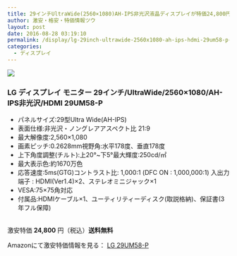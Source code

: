 ```yaml
---
title: 29インチUltraWide(2560×1080)AH-IPS非光沢液晶ディスプレイが特価24,800円！送料無料！
author: 激安・格安・特価情報ツウ
layout: post
date: 2016-08-28 03:19:10
permalink: /display/lg-29inch-ultrawide-2560x1080-ah-ips-hdmi-29um58-p-24800-amazon.html
categories:
  - ディスプレイ
---
```


<div class="img-bg2 img_L">
<a href="https://www.amazon.co.jp/gp/product/B01C5KVIZI/ref=as_li_qf_sp_asin_il?ie=UTF8&camp=247&creative=1211&creativeASIN=B01C5KVIZI&linkCode=as2&tag=tokkajohotsu-22" target="_blank"><img border="0" src="//ws-fe.amazon-adsystem.com/widgets/q?_encoding=UTF8&ASIN=B01C5KVIZI&Format=_SL250_&ID=AsinImage&MarketPlace=JP&ServiceVersion=20070822&WS=1&tag=tokkajohotsu-22" ></a><img src="//ir-jp.amazon-adsystem.com/e/ir?t=tokkajohotsu-22&l=as2&o=9&a=B01C5KVIZI" width="1" height="1" border="0" alt="" style="border:none !important; margin:0px !important;" />
</div>

### LG ディスプレイ モニター 29インチ/UltraWide/2560×1080/AH-IPS非光沢/HDMI 29UM58-P
<!--more-->

* パネルサイズ:29型Ultra Wide(AH-IPS)
* 表面仕様:非光沢・ノングレアアスペクト比 21:9
* 最大解像度:2,560×1,080
* 画素ピッチ:0.2628mm視野角:水平178度、垂直178度
* 上下角度調整(チルト):上20°~下5°最大輝度:250cd/㎡
* 最大表示色:約1670万色
* 応答速度:5ms(GTG)コントラスト比: 1,000:1 (DFC ON : 1,000,000:1)
入出力端子 : HDMI(Ver1.4)×2、ステレオミニジャック×1
* VESA:75×75角対応
* 付属品:HDMIケーブル×1、ユーティリティーディスク(取説格納)、保証書(3年フル保障)

<br clear="all" />激安特価 <span class="tokka-price"><strong>24,800</strong></span> 円（税込）**送料無料**

Amazonにて激安特価情報を見る： <span class="fs150p"><a href="https://www.amazon.co.jp/gp/product/B01C5KVIZI/ref=as_li_qf_sp_asin_il?ie=UTF8&camp=247&creative=1211&creativeASIN=B01C5KVIZI&linkCode=as2&tag=tokkajohotsu-22" target="_blank">LG 29UM58-P</a></span>
